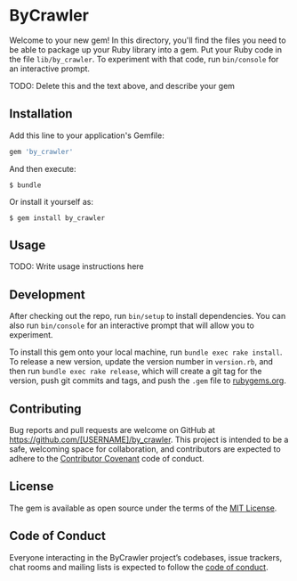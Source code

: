 # ByCrawler

Welcome to your new gem! In this directory, you'll find the files you need to be able to package up your Ruby library into a gem. Put your Ruby code in the file `lib/by_crawler`. To experiment with that code, run `bin/console` for an interactive prompt.

TODO: Delete this and the text above, and describe your gem

## Installation

Add this line to your application's Gemfile:

```ruby
gem 'by_crawler'
```

And then execute:

    $ bundle

Or install it yourself as:

    $ gem install by_crawler

## Usage

TODO: Write usage instructions here

## Development

After checking out the repo, run `bin/setup` to install dependencies. You can also run `bin/console` for an interactive prompt that will allow you to experiment.

To install this gem onto your local machine, run `bundle exec rake install`. To release a new version, update the version number in `version.rb`, and then run `bundle exec rake release`, which will create a git tag for the version, push git commits and tags, and push the `.gem` file to [rubygems.org](https://rubygems.org).

## Contributing

Bug reports and pull requests are welcome on GitHub at https://github.com/[USERNAME]/by_crawler. This project is intended to be a safe, welcoming space for collaboration, and contributors are expected to adhere to the [Contributor Covenant](http://contributor-covenant.org) code of conduct.

## License

The gem is available as open source under the terms of the [MIT License](https://opensource.org/licenses/MIT).

## Code of Conduct

Everyone interacting in the ByCrawler project’s codebases, issue trackers, chat rooms and mailing lists is expected to follow the [code of conduct](https://github.com/[USERNAME]/by_crawler/blob/master/CODE_OF_CONDUCT.md).
